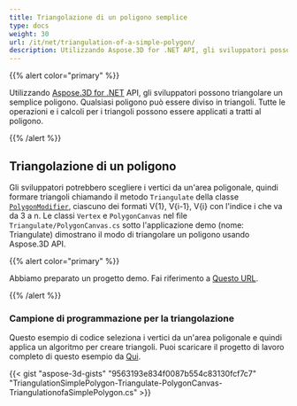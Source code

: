 ```yaml
---
title: Triangolazione di un poligono semplice
type: docs
weight: 30
url: /it/net/triangulation-of-a-simple-polygon/
description: Utilizzando Aspose.3D for .NET API, gli sviluppatori possono triangolare un semplice poligono. Qualsiasi poligono può essere diviso in triangoli. Tutte le operazioni e i calcoli per i triangoli possono essere applicati a tratti al poligono.
---
```

{{% alert color="primary" %}}

Utilizzando [Aspose.3D for .NET](https://products.aspose.com/3d/net/) API, gli sviluppatori possono triangolare un semplice poligono. Qualsiasi poligono può essere diviso in triangoli. Tutte le operazioni e i calcoli per i triangoli possono essere applicati a tratti al poligono.

{{% /alert %}}
##  **Triangolazione di un poligono**
Gli sviluppatori potrebbero scegliere i vertici da un'area poligonale, quindi formare triangoli chiamando il metodo `Triangulate` della classe [`PolygonModifier`](https://reference.aspose.com/3d/net/aspose.threed.entities/polygonmodifier), ciascuno dei formati V{1}, V{i-1}, V{i} con l'indice i che va da 3 a n. Le classi `Vertex` e `PolygonCanvas` nel file `Triangulate/PolygonCanvas.cs` sotto l'applicazione demo (nome: Triangulate) dimostrano il modo di triangolare un poligono usando Aspose.3D API.

{{% alert color="primary" %}}

Abbiamo preparato un progetto demo. Fai riferimento a [Questo URL](https://github.com/aspose-3d/Aspose.3D-for-.NET/tree/master/Demos).

{{% /alert %}}
###  **Campione di programmazione per la triangolazione**
Questo esempio di codice seleziona i vertici da un'area poligonale e quindi applica un algoritmo per creare triangoli. Puoi scaricare il progetto di lavoro completo di questo esempio da [Qui](https://github.com/aspose-3d/Aspose.3D-for-.NET/).

{{< gist "aspose-3d-gists" "9563193e834f0087b554c83130fcf7c7" "TriangulationSimplePolygon-Triangulate-PolygonCanvas-TriangulationofaSimplePolygon.cs" >}}
